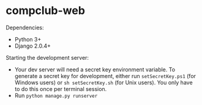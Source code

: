 # compclub-web

Dependencies:
- Python 3+
- Django 2.0.4+

Starting the development server:
- Your dev server will need a secret key environment variable. To generate a secret key for development, 
    either run `setSecretKey.ps1` (for Windows users) or `sh setSecretKey.sh` (for Unix users). You only 
    have to do this once per terminal session.
- Run `python manage.py runserver`